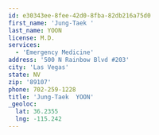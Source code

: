 ```yaml
---
id: e30343ee-8fee-42d0-8fba-82db216a75d0
first_name: 'Jung-Taek '
last_name: YOON
license: M.D.
services:
  - 'Emergency Medicine'
address: '500 N Rainbow Blvd #203'
city: 'Las Vegas'
state: NV
zip: '89107'
phone: 702-259-1228
title: 'Jung-Taek  YOON'
_geoloc:
  lat: 36.2355
  lng: -115.242
---
```

